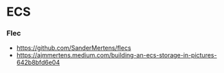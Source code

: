 # ECS

### Flec
- https://github.com/SanderMertens/flecs
- https://ajmmertens.medium.com/building-an-ecs-storage-in-pictures-642b8bfd6e04